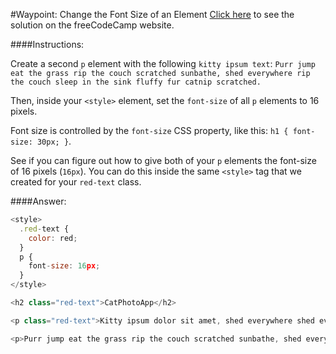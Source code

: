 #Waypoint: Change the Font Size of an Element
<a href="http://freecodecamp.com/challenges/Waypoint:%20Change%20the%20Font%20Size%20of%20an%20Element?solution=%3Cstyle%3E%0A%20%20.red-text%20%7B%0A%20%20%20%20color%3A%20red%3B%0A%20%20%7D%0A%20%20p%20%7B%0A%20%20%20%20font-size%3A%2016px%3B%0A%20%20%7D%0A%3C%2Fstyle%3E%0A%0A%3Ch2%20class%3D%22red-text%22%3ECatPhotoApp%3C%2Fh2%3E%0A%0A%3Cp%20class%3D%22red-text%22%3EKitty%20ipsum%20dolor%20sit%20amet%2C%20shed%20everywhere%20shed%20everywhere%20stretching%20attack%20your%20ankles%20chase%20the%20red%20dot%2C%20hairball%20run%20catnip%20eat%20the%20grass%20sniff.%3C%2Fp%3E%0A%0A%3Cp%3EPurr%20jump%20eat%20the%20grass%20rip%20the%20couch%20scratched%20sunbathe%2C%20shed%20everywhere%20rip%20the%20couch%20sleep%20in%20the%20sink%20fluffy%20fur%20catnip%20scratched.%3C%2Fp%3E" target="_blank">Click here</a> to see the solution on the freeCodeCamp website.


####Instructions:
<p class="wrappable negative-10">Create a second <code>p</code> element with the following <code>kitty ipsum text</code>: <code>Purr jump eat the grass rip the couch scratched sunbathe, shed everywhere rip the couch sleep in the sink fluffy fur catnip scratched.</code></p><p class="wrappable negative-10">Then, inside your <code>&lt;style&gt;</code> element, set the <code>font-size</code> of all <code>p</code> elements to 16 pixels.</p><p class="wrappable negative-10">Font size is controlled by the <code>font-size</code> CSS property, like this: <code>h1 { font-size: 30px; }</code>.</p><p class="wrappable negative-10">See if you can figure out how to give both of your <code>p</code> elements the font-size of 16 pixels (<code>16px</code>). You can do this inside the same <code>&lt;style&gt;</code> tag that we created for your <code>red-text</code> class.</p><div class="negative-bottom-margin-30"></div>


####Answer:
```javascript
<style>
  .red-text {
    color: red;
  }
  p {
    font-size: 16px;
  }
</style>

<h2 class="red-text">CatPhotoApp</h2>

<p class="red-text">Kitty ipsum dolor sit amet, shed everywhere shed everywhere stretching attack your ankles chase the red dot, hairball run catnip eat the grass sniff.</p>

<p>Purr jump eat the grass rip the couch scratched sunbathe, shed everywhere rip the couch sleep in the sink fluffy fur catnip scratched.</p>
```